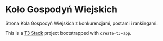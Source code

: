 # Koło Gospodyń Wiejskich

Strona Koła Gospodyń Wiejskich z konkurencjami, postami i rankingami.

This is a [T3 Stack](https://create.t3.gg/) project bootstrapped with `create-t3-app`.
